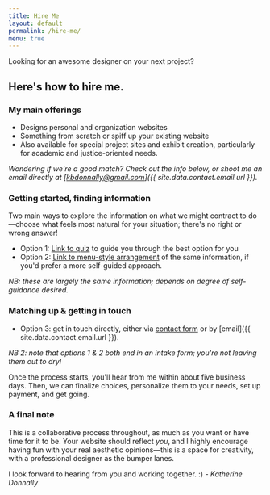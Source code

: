 ```yaml
---
title: Hire Me
layout: default
permalink: /hire-me/
menu: true
---
```


Looking for an awesome designer on your next project?

## Here's how to hire me.

### My main offerings

- Designs personal and organization websites
- Something from scratch or spiff up your existing website
- Also available for special project sites and exhibit creation, particularly for academic and justice-oriented needs. 

*Wondering if we're a good match? Check out the info below, or shoot me an email directly at [kbdonnally@gmail.com]({{ site.data.contact.email.url }}).*

### Getting started, finding information

Two main ways to explore the information on what we might contract to do&mdash;choose what feels most natural for your situation; there's no right or wrong answer!

- Option 1: [Link to quiz]({{site.url}}{{site.baseurl}}/intake/) to guide you through the best option for you
- Option 2: [Link to menu-style arrangement]({{site.url}}{{site.baseurl}}/menu/) <!-- FAKE LINK - 4/17/19 --> of the same information, if you'd prefer a more self-guided approach.

*NB: these are largely the same information; depends on degree of self-guidance desired.*

### Matching up & getting in touch

- Option 3: get in touch directly, either via [contact form]({{site.url}}{{site.baseurl}}/contact/) or by [email]({{ site.data.contact.email.url }}).

*NB 2: note that options 1 & 2 both end in an intake form; you're not leaving them out to dry!*

Once the process starts, you'll hear from me within about five business days. Then, we can finalize choices, personalize them to your needs, set up payment, and get going.

### A final note

This is a collaborative process throughout, as much as you want or have time for it to be. Your website should reflect *you*, and I highly encourage having fun with your real aesthetic opinions&mdash;this is a space for creativity, with a professional designer as the bumper lanes.

I look forward to hearing from you and working together. :) *- Katherine Donnally*
